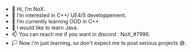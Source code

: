 - 👋 Hi, I’m NoX.
- 👀 I’m interested in C++/ UE4/5 developpement.
- 🌱 I’m currently learning OOD in C++.
- 🍃 I would like to learn Java.
- 📫 You can reach me if you want in discord : NoX_#7996.
- 🏳️ Now i'm just learning, so don't expect me to post serious projects 😅.

<!---
Dev-NoX/Dev-NoX is a ✨ special ✨ repository because its `README.md` (this file) appears on your GitHub profile.
You can click the Preview link to take a look at your changes.
--->
